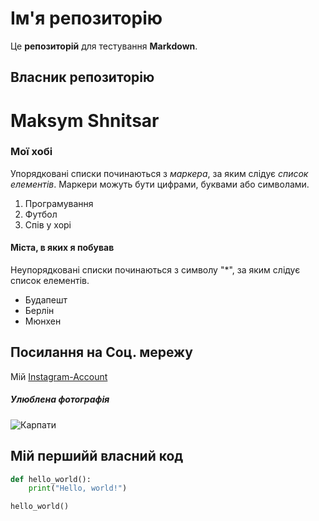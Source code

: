 # Ім'я репозиторію

Це **репозиторій** для тестування __Markdown__.

## Власник репозиторію

Maksym Shnitsar
======

### Мої хобі 

Упорядковані списки починаються з *маркера*, за яким слідує _список елементів_. Маркери можуть бути цифрами, буквами або символами.

1. Програмування
2. Футбол
3. Спів у хорі

#### Міста, в яких я побував

Неупорядковані списки починаються з символу "*", за яким слідує список елементів.

* Будапешт
* Берлін
* Мюнхен

## Посилання на Соц. мережу

Мій [Instagram-Account](https://www.instagram.com/maksymshnitsar/ "Instagram-Account")


##### Улюблена фотографія

![Карпати](https://encrypted-tbn0.gstatic.com/images?q=tbn:ANd9GcS2vEGOGfarEuGfgrX-pwsXV-ovRYV9U3En3g&usqp=CAU "Найкращі гори Карпати!")

## Мій першийй власний код

```python
def hello_world():
    print("Hello, world!")

hello_world()
